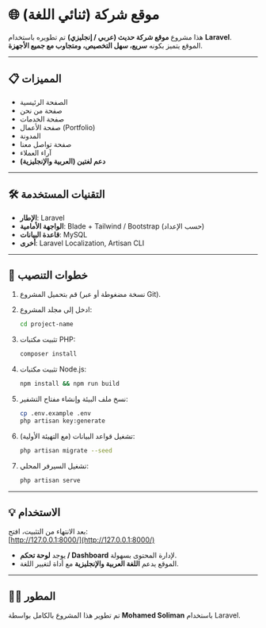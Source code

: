
# 🌐 موقع شركة (ثنائي اللغة)

هذا مشروع **موقع شركة حديث (عربي / إنجليزي)** تم تطويره باستخدام **Laravel**.  
الموقع يتميز بكونه **سريع، سهل التخصيص، ومتجاوب مع جميع الأجهزة**.  

---

## 📋 المميزات

- الصفحة الرئيسية  
- صفحة من نحن  
- صفحة الخدمات  
- صفحة الأعمال (Portfolio)  
- المدونة  
- صفحة تواصل معنا  
- آراء العملاء  
- **دعم لغتين (العربية والإنجليزية)**  

---

## 🛠️ التقنيات المستخدمة

- **الإطار**: Laravel  
- **الواجهة الأمامية**: Blade + Tailwind / Bootstrap (حسب الإعداد)  
- **قاعدة البيانات**: MySQL  
- **أخرى**: Laravel Localization, Artisan CLI  

---

## 🚀 خطوات التنصيب

1. قم بتحميل المشروع (نسخة مضغوطة أو عبر Git).  

2. ادخل إلى مجلد المشروع:  
   ```bash
   cd project-name
   ```

3. تثبيت مكتبات PHP:  
   ```bash
   composer install
   ```

4. تثبيت مكتبات Node.js:  
   ```bash
   npm install && npm run build
   ```

5. نسخ ملف البيئة وإنشاء مفتاح التشفير:  
   ```bash
   cp .env.example .env
   php artisan key:generate
   ```

6. تشغيل قواعد البيانات (مع التهيئة الأولية):  
   ```bash
   php artisan migrate --seed
   ```

7. تشغيل السيرفر المحلي:  
   ```bash
   php artisan serve
   ```

---

## 💡 الاستخدام

بعد الانتهاء من التثبيت، افتح:  
[http://127.0.0.1:8000/](http://127.0.0.1:8000/)  

- يوجد **لوحة تحكم / Dashboard** لإدارة المحتوى بسهولة.  
- الموقع يدعم **اللغة العربية والإنجليزية** مع أداة لتغيير اللغة.  

---

## 👨‍💻 المطور

تم تطوير هذا المشروع بالكامل بواسطة **Mohamed Soliman** باستخدام Laravel.  
